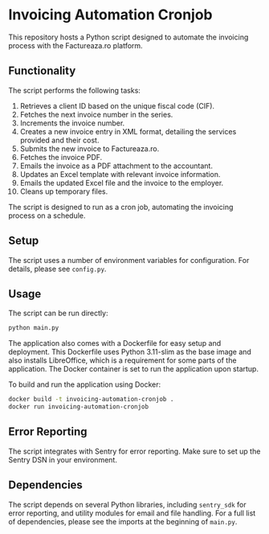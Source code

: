 # Invoicing Automation Cronjob

This repository hosts a Python script designed to automate the invoicing process with the Factureaza.ro platform.

## Functionality

The script performs the following tasks:

1. Retrieves a client ID based on the unique fiscal code (CIF).
2. Fetches the next invoice number in the series.
3. Increments the invoice number.
4. Creates a new invoice entry in XML format, detailing the services provided and their cost.
5. Submits the new invoice to Factureaza.ro.
6. Fetches the invoice PDF.
7. Emails the invoice as a PDF attachment to the accountant.
8. Updates an Excel template with relevant invoice information.
9. Emails the updated Excel file and the invoice to the employer.
10. Cleans up temporary files.

The script is designed to run as a cron job, automating the invoicing process on a schedule.

## Setup

The script uses a number of environment variables for configuration. For details, please see `config.py`.

## Usage

The script can be run directly:

```bash
python main.py
```

The application also comes with a Dockerfile for easy setup and deployment. This Dockerfile uses Python 3.11-slim as the base image and also installs LibreOffice, which is a requirement for some parts of the application. The Docker container is set to run the application upon startup.

To build and run the application using Docker:

```bash
docker build -t invoicing-automation-cronjob .
docker run invoicing-automation-cronjob
```

## Error Reporting

The script integrates with Sentry for error reporting. Make sure to set up the Sentry DSN in your environment.

## Dependencies

The script depends on several Python libraries, including `sentry_sdk` for error reporting, and utility modules for email and file handling. For a full list of dependencies, please see the imports at the beginning of `main.py`.
